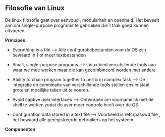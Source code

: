 ## Filosofie van Linux

De linux filosofie gaat over eenvoud , modulariteit en openheid. Het beveelt aan om single-purpose programs te gebruiken die 1 taak goed kunnen uitvoeren.

**Principes**

- Everything is a file
--> Alle configuratiebestanden voor de OS zijn 
bewaard in 1 of meer textbestanden

- Small, single-purpose programs
--> Linux bied verschillende tools aan waar we mee werken maar die kan gecombineerd worden met andere

- Ability to chain program together to perform complex task
--> De integratie en combinatie van verschillende tools stellen ons in staat grote en moeilijke taken uit te voeren.

- Avoid captive user interfaces
--> Ontworpen om voornamelijk met de shell te werken zodat de user meer controle heeft over de OS

- Configuration data stored in a text file
--> Voorbeeld is /etc/passwd file , het bewaard alle geregistreerde gebruikers op het systeem

**Componenten**

